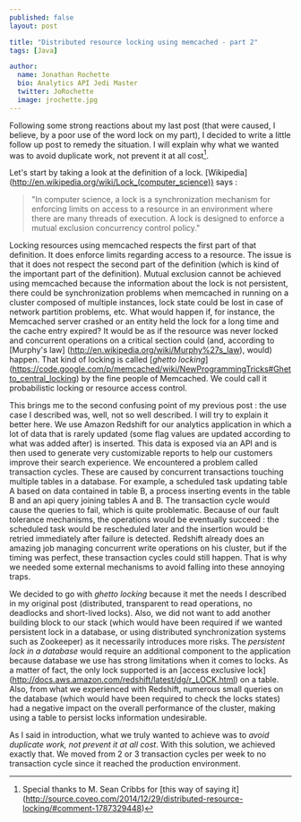 ```yaml
---
published: false
layout: post

title: "Distributed resource locking using memcached - part 2"
tags: [Java]

author:
  name: Jonathan Rochette
  bio: Analytics API Jedi Master
  twitter: JoRochette
  image: jrochette.jpg
---
```



Following some strong reactions about my last post (that were caused, I believe, by a poor use of the word lock on my part), I decided to write a little follow up post to remedy the situation. I will explain why what we wanted was to avoid duplicate work, not prevent it at all cost[^footnote].

  [^footnote]: Special thanks to M. Sean Cribbs for [this way of saying it] (http://source.coveo.com/2014/12/29/distributed-resource-locking/#comment-1787329448)

<!-- more -->

Let's start by taking a look at the definition of a lock. [Wikipedia] (http://en.wikipedia.org/wiki/Lock_(computer_science)) says : 

> "In computer science, a lock is a synchronization mechanism for enforcing limits on access to a resource in an environment where there are many threads of execution. A lock is designed to enforce a mutual exclusion concurrency control policy."

Locking resources using memcached respects the first part of that definition. It does enforce limits regarding access to a resource. The issue is that it does not respect the second part of the definition (which is kind of the important part of the definition). Mutual exclusion cannot be achieved using memcached because the information about the lock is not persistent, there could be synchronization problems when memcached in running on a cluster composed of multiple instances, lock state could be lost in case of network partition problems, etc. What would happen if, for instance, the Memcached server crashed or an entity held the lock for a long time and the cache entry expired? It would be as if the resource was never locked and concurrent operations on a critical section could (and, according to [Murphy's law] (http://en.wikipedia.org/wiki/Murphy%27s_law), would)  happen. That kind of locking is called [*ghetto locking*] (https://code.google.com/p/memcached/wiki/NewProgrammingTricks#Ghetto_central_locking) by the fine people of Memcached. We could call it probabilistic locking or resource access control.

This brings me to the second confusing point of my previous post : the use case I described was, well, not so well described. I will try to explain it better here. We use Amazon Redshift for our analytics application in which a lot of data that is rarely updated (some flag values are updated according to what was added after) is inserted. This data is exposed via an API and is then used to generate very customizable reports to help our customers improve their search experience. We encountered a problem called transaction cycles. These are caused by concurrent transactions touching multiple tables in a database. For example, a scheduled task updating table A based on data contained in table B, a process inserting events in the table B and an api query joining tables A and B. The transaction cycle would cause the queries to fail, which is quite problematic. Because of our fault tolerance mechanisms, the operations would be eventually succeed : the scheduled task would be rescheduled later and the insertion would be retried immediately after failure is detected. Redshift already does an amazing job managing concurrent write operations on his cluster, but if the timing was perfect, these transaction cycles could still happen. That is why we needed some external mechanisms to avoid falling into these annoying traps.

We decided to go with *ghetto locking* because it met the needs I described in my original post (distributed, transparent to read operations, no deadlocks and short-lived locks). Also, we did not want to add another building block to our stack (which would have been required if we wanted persistent lock in a database, or using distributed synchronization  systems such as Zookeeper) as it necessarily introduces more risks. The *persistent lock in a database* would require an additional component to the application because database we use has strong limitations when it comes to locks. As a matter of fact, the only lock supported is an [access exclusive lock] (http://docs.aws.amazon.com/redshift/latest/dg/r_LOCK.html) on a table. Also, from what we experienced with Redshift, numerous small queries on the database (which would have been required to check the locks states) had a negative impact on the overall performance of the cluster, making using a table to persist locks information undesirable.

As I said in introduction, what we truly wanted to achieve was to *avoid duplicate work, not prevent it at all cost*. With this solution, we achieved exactly that. We moved from 2 or 3 transaction cycles per week to no transaction cycle since it reached the production environment. 
